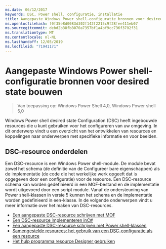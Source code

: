 ```yaml
---
ms.date: 06/12/2017
keywords: DSC, Power shell, configuratie, installatie
title: Aangepaste Windows Power shell-configuratie bronnen voor desired state bouwen
ms.openlocfilehash: f0f35e8d0083d302f142f2215c9f28fee411eb07
ms.sourcegitcommit: debd2b38fb8070a7357bf1a4bf9cc736f3702f31
ms.translationtype: MT
ms.contentlocale: nl-NL
ms.lasthandoff: 12/05/2019
ms.locfileid: "71941171"
---
```

# <a name="build-custom-windows-powershell-desired-state-configuration-resources"></a>Aangepaste Windows Power shell-configuratie bronnen voor desired state bouwen

> Van toepassing op: Windows Power Shell 4,0, Windows Power shell 5,0

Windows Power shell desired state Configuration (DSC) heeft ingebouwde resources die u kunt gebruiken voor het configureren van uw omgeving. In dit onderwerp vindt u een overzicht van het ontwikkelen van resources en koppelingen naar onderwerpen met specifieke informatie en voor beelden.

## <a name="dsc-resource-components"></a>DSC-resource onderdelen

Een DSC-resource is een Windows Power shell-module. De module bevat zowel het schema (de definitie van de Configureer bare eigenschappen) als de implementatie (de code die het werkelijke werk opgeeft dat is opgegeven door een configuratie) voor de resource. Een DSC-resource schema kan worden gedefinieerd in een MOF-bestand en de implementatie wordt uitgevoerd door een script module. Vanaf de ondersteuning van Power shell-klassen in versie 5 kunnen het schema en de implementatie worden gedefinieerd in een-klasse. In de volgende onderwerpen vindt u meer informatie over het maken van DSC-resources.

* [Een aangepaste DSC-resource schrijven met MOF](authoringResourceMOF.md)
* [Een DSC-resource implementeren inC#](authoringResourceMofCS.md)
* [Een aangepaste DSC-resource schrijven met Power shell-klassen](authoringResourceClass.md)
* [Samengestelde resources: het gebruik van een DSC-configuratie als een resource](authoringResourceComposite.md)
* [Het hulp programma resource Designer gebruiken](authoringResourceMofDesigner.md)
